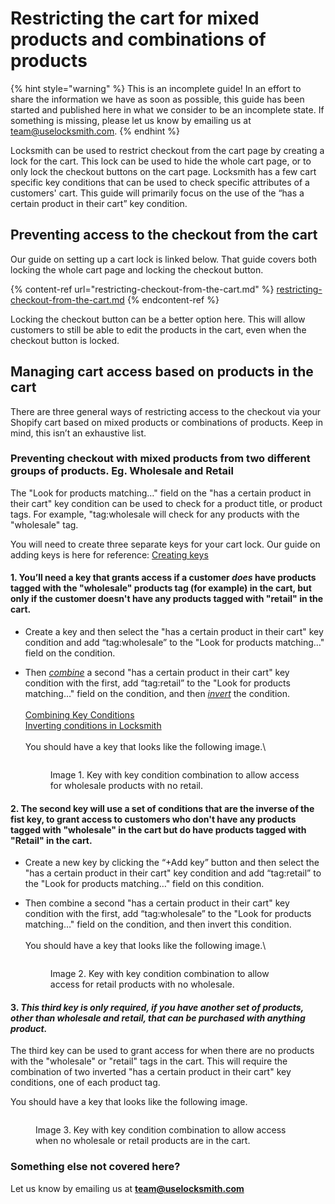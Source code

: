 # Restricting the cart for mixed products and combinations of products

{% hint style="warning" %}
This is an incomplete guide! In an effort to share the information we have as soon as possible, this guide has been started and published here in what we consider to be an incomplete state. If something is missing, please let us know by emailing us at [team@uselocksmith.com](mailto:team@uselocksmith.com).
{% endhint %}

Locksmith can be used to restrict checkout from the cart page by creating a lock for the cart. This lock can be used to hide the whole cart page, or to only lock the checkout buttons on the cart page. Locksmith has a few cart specific key conditions that can be used to check specific attributes of a customers' cart. This guide will primarily focus on the use of the “has a certain product in their cart” key condition.

## Preventing access to the checkout from the cart

Our guide on setting up a cart lock is linked below. That guide covers both locking the whole cart page and locking the checkout button.

{% content-ref url="restricting-checkout-from-the-cart.md" %}
[restricting-checkout-from-the-cart.md](restricting-checkout-from-the-cart.md)
{% endcontent-ref %}

Locking the checkout button can be a better option here. This will allow customers to still be able to edit the products in the cart, even when the checkout button is locked.

## Managing cart access based on products in the cart

There are three general ways of restricting access to the checkout via your Shopify cart based on mixed products or combinations of products. Keep in mind, this isn’t an exhaustive list.

### Preventing checkout with mixed products from two different groups of products. Eg. Wholesale and Retail

The "Look for products matching…" field on the "has a certain product in their cart" key condition can be used to check for a product title, or product tags. For example, "tag:wholesale will check for any products with the "wholesale" tag.&#x20;

You will need to create three separate keys for your cart lock. Our guide on adding keys is here for reference: [Creating keys](https://www.locksmith.guide/basics/creating-keys)

#### 1. You’ll need a key that grants access if a customer _does_ have products tagged with the "wholesale" products tag (for example) in the cart, but only if the customer doesn't have any products tagged with "retail" in the cart.

* Create a key and then select the "has a certain product in their cart" key condition and add “tag:wholesale” to the "Look for products matching…" field on the condition.
*   Then [_combine_](../../keys/more/combining-key-conditions.md) a second "has a certain product in their cart" key condition with the first, add “tag:retail” to the "Look for products matching…" field on the condition, and then [_invert_](../../keys/more/inverting-conditions-in-locksmith.md) the condition.\
    \
    [Combining Key Conditions\
    ](../../keys/more/combining-key-conditions.md)[Inverting conditions in Locksmith\
    \
    ](../../keys/more/inverting-conditions-in-locksmith.md)You should have a key that looks like the following image.\


    <figure><img src="../../.gitbook/assets/Screenshot 2023-11-07 at 9.37.20 pm.png" alt=""><figcaption><p>Image 1. Key with key condition combination to allow access for wholesale products with no retail.</p></figcaption></figure>



#### 2. The second key will use a set of conditions that are the inverse of the fist key, to grant access to customers who don't have any products tagged with "wholesale" in the cart but do have products tagged with "Retail" in the cart.

* Create a new key by clicking the “+Add key” button and then select the "has a certain product in their cart" key condition and add “tag:retail” to the "Look for products matching…" field on this condition.
*   Then combine a second "has a certain product in their cart" key condition with the first, add “tag:wholesale” to the "Look for products matching…" field on the condition, and then invert this condition.\
    \
    You should have a key that looks like the following image.\


    <figure><img src="../../.gitbook/assets/Screenshot 2023-11-07 at 9.39.21 pm.png" alt=""><figcaption><p> Image 2. Key with key condition combination to allow access for retail products with no wholesale.</p></figcaption></figure>



#### 3. _This third key is only required, if you have another set of products, other than wholesale and retail, that can be purchased with anything product._

The third key can be used to grant access for when there are no products with the "wholesale" or "retail" tags in the cart. This will require the combination of two inverted "has a certain product in their cart" key conditions, one of each product tag.

You should have a key that looks like the following image.

<figure><img src="../../.gitbook/assets/Screenshot 2023-11-07 at 9.41.57 pm.png" alt=""><figcaption><p> Image 3. Key with key condition combination to allow access when no wholesale or retail products are in the cart.</p></figcaption></figure>

### Something else not covered here?

Let us know by emailing us at **team@uselocksmith.com**
